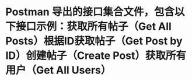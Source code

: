 # Postman 导出的接口集合文件，包含以下接口示例：获取所有帖子（Get All Posts）根据ID获取帖子（Get Post by ID）创建帖子（Create Post）获取所有用户（Get All Users）
